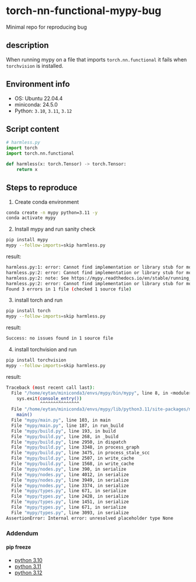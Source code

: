 # torch-nn-functional-mypy-bug
Minimal repo for reproducing bug
## description

When running mypy on a file that imports `torch.nn.functional` it fails when `torchvision` is installed.

## Environment info

- OS: Ubuntu 22.04.4
- miniconda: 24.5.0
- Python: `3.10`, `3.11`, `3.12`

## Script content

```python
# harmless.py
import torch
import torch.nn.functional

def harmless(x: torch.Tensor) -> torch.Tensor:
    return x
```

## Steps to reproduce

1. Create conda environment
```bash
conda create -n mypy python=3.11 -y
conda activate mypy
```
2. Install mypy and run sanity check
```bash
pip install mypy
mypy --follow-imports=skip harmless.py
```
result:
```bash
harmless.py:1: error: Cannot find implementation or library stub for module named "torch"  [import-not-found]
harmless.py:2: error: Cannot find implementation or library stub for module named "torch.nn.functional"  [import-not-found]
harmless.py:2: note: See https://mypy.readthedocs.io/en/stable/running_mypy.html#missing-imports
harmless.py:2: error: Cannot find implementation or library stub for module named "torch.nn"  [import-not-found]
Found 3 errors in 1 file (checked 1 source file)
```

3. install torch and run
```bash
pip install torch 
mypy --follow-imports=skip harmless.py
```
result: 
```bash
Success: no issues found in 1 source file
```

4. install torchvision and run
```bash
pip install torchvision
mypy --follow-imports=skip harmless.py
```

result:
```bash
Traceback (most recent call last):
  File "/home/eytan/miniconda3/envs/mypy/bin/mypy", line 8, in <module>
    sys.exit(console_entry())
             ^^^^^^^^^^^^^^^
  File "/home/eytan/miniconda3/envs/mypy/lib/python3.11/site-packages/mypy/__main__.py", line 15, in console_entry
    main()
  File "mypy/main.py", line 103, in main
  File "mypy/main.py", line 187, in run_build
  File "mypy/build.py", line 193, in build
  File "mypy/build.py", line 268, in _build
  File "mypy/build.py", line 2950, in dispatch
  File "mypy/build.py", line 3348, in process_graph
  File "mypy/build.py", line 3475, in process_stale_scc
  File "mypy/build.py", line 2507, in write_cache
  File "mypy/build.py", line 1568, in write_cache
  File "mypy/nodes.py", line 390, in serialize
  File "mypy/nodes.py", line 4012, in serialize
  File "mypy/nodes.py", line 3949, in serialize
  File "mypy/nodes.py", line 3374, in serialize
  File "mypy/types.py", line 671, in serialize
  File "mypy/types.py", line 2428, in serialize
  File "mypy/types.py", line 1451, in serialize
  File "mypy/types.py", line 671, in serialize
  File "mypy/types.py", line 3093, in serialize
AssertionError: Internal error: unresolved placeholder type None
```

### Addendum

#### pip freeze
- [python 3.10](pipfreeze/python310.txt)
- [python 3.11](pipfreeze/python311.txt)
- [python 3.12](pipfreeze/python312.txt)